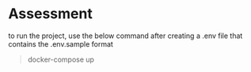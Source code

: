 # Assessment

to run the project, use the below command after creating a .env file that contains the .env.sample format
> docker-compose up